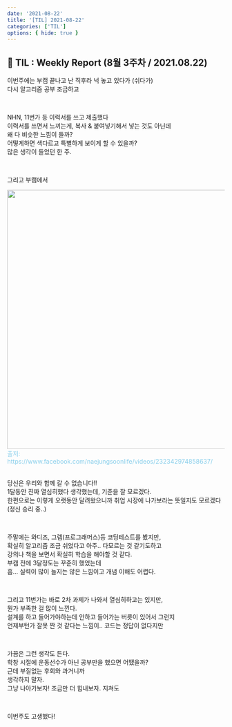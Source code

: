 ```yaml
---
date: '2021-08-22'
title: '[TIL] 2021-08-22'
categories: ['TIL']
options: { hide: true }
---
```


## 🚀 TIL : Weekly Report (8월 3주차 / 2021.08.22)

이번주에는 부캠 끝나고 난 직후라 넉 놓고 있다가 (쉬다가)  
다시 알고리즘 공부 조금하고  

<br/>

NHN, 11번가 등 이력서를 쓰고 제출했다  
이력서를 쓰면서 느끼는게, 복사 & 붙여넣기해서 넣는 것도 아닌데  
왜 다 비슷한 느낌이 들까?  
어떻게하면 색다르고 특별하게 보이게 할 수 있을까?  
많은 생각이 들었던 한 주.  

<br/>

그리고 부캠에서

<img src="https://user-images.githubusercontent.com/33610315/130733672-ba80f566-c0a2-49b8-9ffd-b02d40699e71.png" width="600" />
<br/>
<span style="color: skyblue">출저: https://www.facebook.com/naejungsoonlife/videos/232342974858637/</span><br/>

<br/>

당신은 우리와 함께 갈 수 없습니다!!  
1달동안 진짜 열심히했다 생각했는데, 기준을 잘 모르겠다.  
한편으로는 이렇게 오랫동안 달려왔으니까 취업 시장에 나가보라는 뜻일지도 모르겠다 (정신 승리 중..)  

<br/>

주말에는 와디즈, 그렙(프로그래머스)등 코딩테스트를 봤지만,  
확실히 알고리즘 조금 쉬었다고 아주.. 다모르는 것 같기도하고  
강의나 책을 보면서 확실히 학습을 해야할 것 같다.  
부캠 전에 3달정도는 꾸준히 했었는데  
흠... 실력이 많이 늘지는 않은 느낌이고 개념 이해도 어렵다.  

<br/>

그리고 11번가는 바로 2차 과제가 나와서 열심히하고는 있지만,  
뭔가 부족한 걸 많이 느낀다.  
설계를 하고 들어가야하는데 안하고 들어가는 버릇이 있어서 그런지  
언제부턴가 잘못 짠 것 같다는 느낌이.. 코드는 정답이 없다지만  

<br/>

가끔은 그런 생각도 든다.  
학창 시절에 운동선수가 아닌 공부만을 했으면 어땠을까?  
근데 부질없는 후회와 과거니까  
생각하지 말자.  
그냥 나아가보자! 조금만 더 힘내보자. 지쳐도  

<br/>

이번주도 고생했다!

